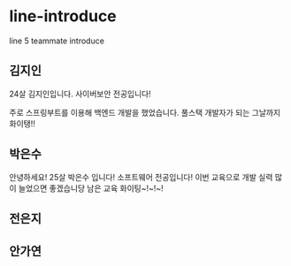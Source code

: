 # line-introduce
line 5 teammate introduce

## 김지인

24살 김지인입니다. 사이버보안 전공입니다!

주로 스프링부트를 이용해 백엔드 개발을 했었습니다. 풀스택 개발자가 되는 그날까지 화이탱!!



## 박은수
안녕하세요! 25살 박은수 입니다! 소프트웨어 전공입니다!
이번 교육으로 개발 실력 많이 늘었으면 좋겠습니당
남은 교육 화이팅~!~!~!


## 전은지


## 안가연
